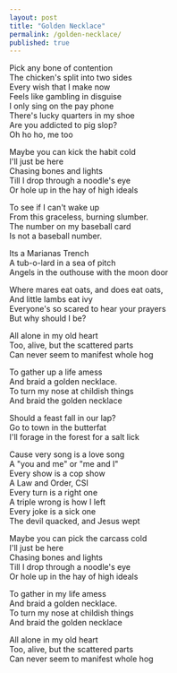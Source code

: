 ```yaml
---
layout: post
title: "Golden Necklace"
permalink: /golden-necklace/
published: true
---
```


Pick any bone of contention  
The chicken's split into two sides  
Every wish that I make now   
Feels like gambling in disguise  
I only sing on the pay phone  
There's lucky quarters in my shoe  
Are you addicted to pig slop?  
Oh ho ho, me too  
  
Maybe you can kick the habit cold  
I'll just be here  
Chasing bones and lights   
Till I drop through a noodle's eye  
Or hole up in the hay of high ideals  
  
To see if I can't wake up  
From this graceless, burning slumber.  
The number on my baseball card  
Is not a baseball number.  
  
Its a Marianas Trench  
A tub-o-lard in a sea of pitch   
Angels in the outhouse with the moon door  
  
Where mares eat oats, and does eat oats,  
And little lambs eat ivy  
Everyone's so scared to hear your prayers   
But why should I be?  
  
All alone in my old heart  
Too, alive, but the scattered parts  
Can never seem to manifest whole hog  
  
To gather up a life amess  
And braid a golden necklace.  
To turn my nose at childish things  
And braid the golden necklace  
  
Should a feast fall in our lap?   
Go to town in the butterfat  
I'll forage in the forest for a salt lick  
  
Cause very song is a love song  
A "you and me" or "me and I"   
Every show is a cop show  
A Law and Order, CSI  
Every turn is a right one  
A triple wrong is how I left  
Every joke is a sick one  
The devil quacked, and Jesus wept  
  
Maybe you can pick the carcass cold  
I'll just be here  
Chasing bones and lights   
Till I drop through a noodle's eye  
Or hole up in the hay of high ideals  
  
To gather in my life amess  
And braid a golden necklace.  
To turn my nose at childish things  
And braid the golden necklace  
  
All alone in my old heart  
Too, alive, but the scattered parts  
Can never seem to manifest whole hog  
